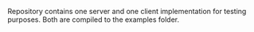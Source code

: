 Repository contains one server and one client implementation for testing purposes.
Both are compiled to the examples folder.